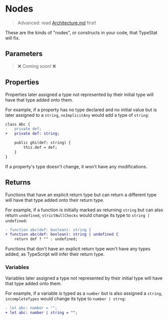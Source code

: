 # Nodes

> Advanced: read [Architecture.md](./Architecture.md) first!

These are the kinds of "nodes", or constructs in your code, that TypeStat will fix.

## Parameters

> ❌ Coming soon! ❌

## Properties

Properties later assigned a type not represented by their initial type will have that type added onto them.

For example, if a property has no type declared and no initial value but is later assigned to a `string`, `noImplicitAny` would add a type of `string`:

```diff
class Abc {
-   private def;
+   private def: string;

    public ghi(def: string) {
        this.def = def;
    }
}
```

If a property's type doesn't change, it won't have any modifications.

## Returns

Functions that have an explicit return type but can return a different type will have that type added onto their return type.

For example, if a function is initially marked as returning `string` but can also return `undefined`, `strictNullChecks` would change its type to `string | undefined`:

```diff
- function abc(def: boolean): string {
+ function abc(def: boolean): string | undefined {
    return def ? "" : undefined;
```

Functions that don't have an explicit return type won't have any types added, as TypeScript will infer their return type.

### Variables

Variables later assigned a type not represented by their initial type will have that type added onto them.

For example, if a variable is typed as a `number` but is also assigned a `string`, `incompleteTypes` would change its type to `number | strng`:

```diff
- let abc: number = "";
+ let abc: number | string = "";
```
